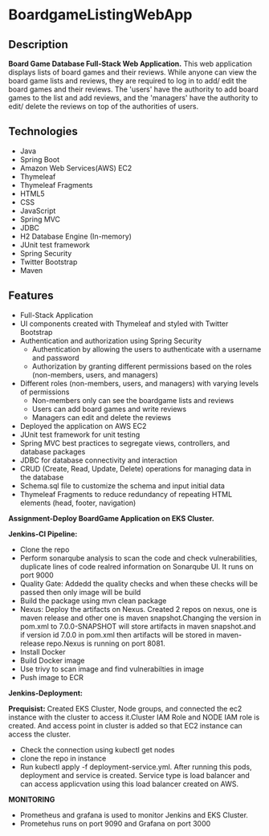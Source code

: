# BoardgameListingWebApp

## Description

**Board Game Database Full-Stack Web Application.**
This web application displays lists of board games and their reviews. While anyone can view the board game lists and reviews, they are required to log in to add/ edit the board games and their reviews. The 'users' have the authority to add board games to the list and add reviews, and the 'managers' have the authority to edit/ delete the reviews on top of the authorities of users.  

## Technologies

- Java
- Spring Boot
- Amazon Web Services(AWS) EC2
- Thymeleaf
- Thymeleaf Fragments
- HTML5
- CSS
- JavaScript
- Spring MVC
- JDBC
- H2 Database Engine (In-memory)
- JUnit test framework
- Spring Security
- Twitter Bootstrap
- Maven

## Features

- Full-Stack Application
- UI components created with Thymeleaf and styled with Twitter Bootstrap
- Authentication and authorization using Spring Security
  - Authentication by allowing the users to authenticate with a username and password
  - Authorization by granting different permissions based on the roles (non-members, users, and managers)
- Different roles (non-members, users, and managers) with varying levels of permissions
  - Non-members only can see the boardgame lists and reviews
  - Users can add board games and write reviews
  - Managers can edit and delete the reviews
- Deployed the application on AWS EC2
- JUnit test framework for unit testing
- Spring MVC best practices to segregate views, controllers, and database packages
- JDBC for database connectivity and interaction
- CRUD (Create, Read, Update, Delete) operations for managing data in the database
- Schema.sql file to customize the schema and input initial data
- Thymeleaf Fragments to reduce redundancy of repeating HTML elements (head, footer, navigation)

**Assignment-Deploy BoardGame Application on EKS Cluster.**

**Jenkins-CI Pipeline:**
- Clone the repo
- Perform sonarqube analysis to scan the code and check vulnerabilities, duplicate lines of code realred information on Sonarqube UI. It runs on port 9000
- Quality Gate: Addedd the quality checks and when these checks will be passed then only image will be build
- Build the package using mvn clean package
- Nexus: Deploy the artifacts on Nexus. Created 2 repos on nexus, one is maven release and other one is maven snapshot.Changing the version in pom.xml to 7.0.0-SNAPSHOT will store artifacts in maven snapshot.and if version id 7.0.0 in pom.xml then artifacts will be stored in maven-release repo.Nexus is running on port 8081.
- Install Docker
- Build Docker image
- Use trivy to scan image and find vulnerabilties in image
- Push image to ECR

**Jenkins-Deployment:**

**Prequisist:**
Created EKS Cluster, Node groups, and connected the ec2 instance with the cluster to access it.Cluster IAM Role and NODE IAM role is created. And access point in cluster is added so that EC2 instance can access the cluster.
- Check the connection using kubectl get nodes
- clone the repo in instance
- Run kubectl apply -f deployment-service.yml. After running this pods, deployment and service is created. Service type is load balancer and can access applicvation using this load balancer created on AWS.

**MONITORING**
- Prometheus and grafana is used to monitor Jenkins and EKS Cluster.
- Prometehus runs on port 9090 and Grafana on port 3000

